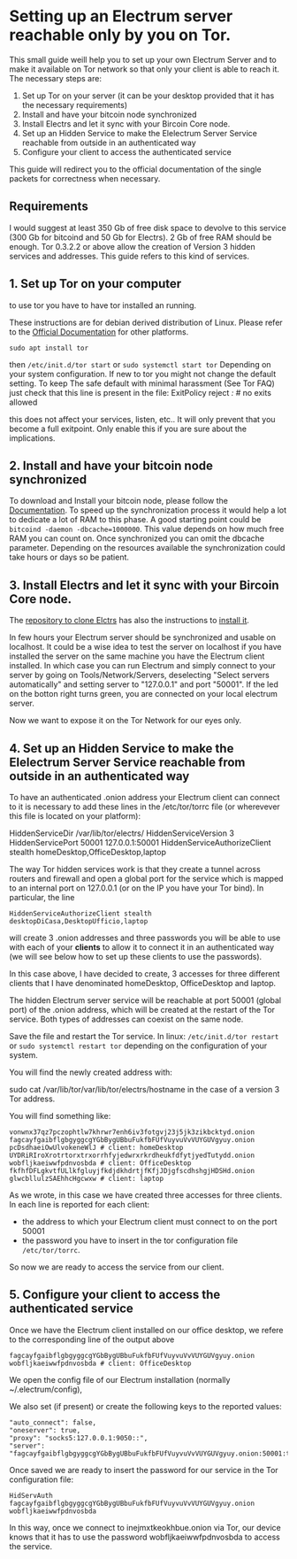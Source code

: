 # Setting up an Electrum server reachable only by you on Tor.

This small guide weill help you to set up your own Electrum Server and 
to make it available on Tor network so that only your client is able to reach it.
The necessary steps are:
1. Set up Tor on your server (it can be your desktop provided that it has the necessary requirements)
2. Install and have your bitcoin node synchronized
3. Install Electrs and let it sync with your Bircoin Core node.
4. Set up an Hidden Service to make the Elelectrum Server Service reachable from outside in an authenticated way
5. Configure your client to access the authenticated service

This guide will redirect you to the official documentation of the single packets for correctness when necessary.

## Requirements
I would suggest at least 350 Gb of free disk space to devolve to this service (300 Gb for bitcoind and 50 Gb for Electrs). 
2 Gb of free RAM should be enough.
Tor 0.3.2.2 or above allow the creation of Version 3 hidden services and addresses. This guide refers to this kind of services.

## 1. Set up Tor on your computer
to use tor you have to have tor installed an running.

These instructions are for debian derived distribution of Linux. Please refer to the [Official Documentation](https://www.torproject.org/docs/documentation.html.en)
for other platforms.

`sudo apt install tor`

then `/etc/init.d/tor start` or `sudo systemctl start tor` Depending on your system configuration.
If new to tor you might not change the default setting.
To keep The safe default with minimal harassment (See Tor FAQ) just check that this line is present in the file:
ExitPolicy reject *:* # no exits allowed

this does not affect your services, listen, etc.. It will only prevent that you become a full exitpoint. 
Only enable this if you are sure about the implications.

## 2. Install and have your bitcoin node synchronized
To download and Install your bitcoin node, please follow the [Documentation](https://bitcoincore.org/en/download/).
To speed up the synchronization process it would help a lot to dedicate a lot of RAM to this phase.
A good starting point could be `bitcoind -daemon -dbcache=1000000`. This value depends on how much free RAM you can count on.
Once synchronized you can omit the dbcache parameter.
Depending on the resources available the synchronization could take hours or days so be patient.

## 3. Install Electrs and let it sync with your Bircoin Core node.
The [repository to clone Elctrs](https://github.com/romanz/electrs) has also the instructions to 
[install it](https://github.com/romanz/electrs/blob/master/doc/usage.md).

In few hours your Electrum server should be synchronized and usable on localhost. 
It could be a wise idea to test the server on localhost if you have installed the server on the same machine you 
have the Electrum client installed. In which case you can run Electrum and simply connect to your server by going on
Tools/Network/Servers, deselecting "Select servers automatically" and setting server to "127.0.0.1" and port "50001".
If the led on the botton right turns green, you are connected on your local electrum server.

Now we want to expose it on the Tor Network for our eyes only.

## 4. Set up an Hidden Service to make the Elelectrum Server Service reachable from outside in an authenticated way

To have an authenticated .onion address your Electrum client can connect to
it is necessary to add these lines in the /etc/tor/torrc file (or wherevever this file is located on your platform):

HiddenServiceDir /var/lib/tor/electrs/
HiddenServiceVersion 3
HiddenServicePort 50001 127.0.0.1:50001
HiddenServiceAuthorizeClient stealth homeDesktop,OfficeDesktop,laptop 

The way Tor hidden services work is that they create a tunnel across routers and firewall and open a global 
port for the service which is mapped to an internal port on 127.0.0.1 (or on the IP you have your Tor bind).
In particular, the line 

`HiddenServiceAuthorizeClient stealth desktopDiCasa,DesktopUfficio,laptop`

will create 3 .onion addresses and three passwords you will be able to use with each of 
your **clients** to allow it to connect it in an authenticated way (we will see below how to set up 
these clients to use the passwords). 

In this case above, I have decided to create, 3 accesses for three different clients that I have denominated homeDesktop, OfficeDesktop and laptop.

The hidden Electrum server service will be reachable at port 50001 (global port) of the .onion address, which will be created at the restart of the Tor service. Both types of addresses can coexist on the same node.

Save the file and restart the Tor service. In linux:
`/etc/init.d/tor restart` or `sudo systemctl restart tor` depending on the configuration of your system.

You will find the newly created address with:

sudo cat /var/lib/tor/var/lib/tor/electrs/hostname 
in the case of a version 3 Tor address.

You will find something like:

```
vonwnx37qz7pczophtlw7khrwr7enh6iv3fotgvj23j5jk3zikbcktyd.onion
fagcayfgaibflgbgyggcgYGbBygUBbuFukfbFUfVuyvuVvVUYGUVgyuy.onion pcDsdhaeiOwUlvokeneWlJ # client: homeDesktop
UYDRiRIroXrotrtorxtrxorrhfyjedwrxrkrdheukfdfytjyedTutydd.onion wobfljkaeiwwfpdnvosbda # client: OfficeDesktop
fkfhfDFLgkvtfULlkfgluyjfkdjdkhdrtjfKfjJDjgfscdhshgjHDSHd.onion glwcbllulzSAEhhcHgcwxw # client: laptop
```

As we wrote, in this case we have created three accesses for three clients.
In each line is reported for each client:

* the address to which your Electrum client must connect to on the port 50001
* the password you have to insert in the tor configuration file `/etc/tor/torrc`.

So now we are ready to access the service from our client.

## 5. Configure your client to access the authenticated service

Once we have the Electrum client installed on our office desktop, we refere to the corresponding line
of the output above 

`fagcayfgaibflgbgyggcgYGbBygUBbuFukfbFUfVuyvuVvVUYGUVgyuy.onion wobfljkaeiwwfpdnvosbda # client: OfficeDesktop`

We open the config file of our Electrum installation (normally ~/.electrum/config),

We also set (if present) or create the following keys to the reported values:

```
"auto_connect": false,
"oneserver": true,
"proxy": "socks5:127.0.0.1:9050::",
"server": "fagcayfgaibflgbgyggcgYGbBygUBbuFukfbFUfVuyvuVvVUYGUVgyuy.onion:50001:t",
```

Once saved we are ready to insert the password for our service in the Tor configuration file:

`HidServAuth fagcayfgaibflgbgyggcgYGbBygUBbuFukfbFUfVuyvuVvVUYGUVgyuy.onion wobfljkaeiwwfpdnvosbda`

In this way, once we connect to inejmxtkeokhbue.onion via Tor, our device knows that it has to
use the password wobfljkaeiwwfpdnvosbda to access the service.

